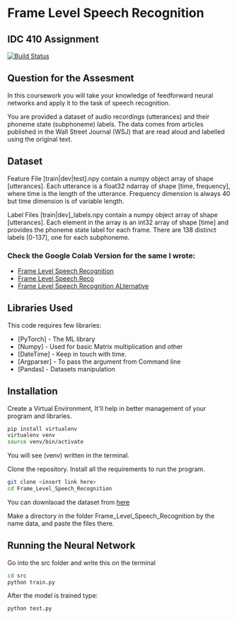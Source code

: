 # Frame Level Speech Recognition
## IDC 410 Assignment



[![Build Status](https://travis-ci.org/joemccann/dillinger.svg?branch=master)](https://github.com/MonitSharma/Machine-Learning/tree/main/Frame_Level_Speech_recognition)

## Question for the Assesment
In this coursework you will take your knowledge of feedforward neural networks and apply it to the task of speech recognition.

You are provided a dataset of audio recordings (utterances) and their phoneme state (subphoneme) labels. The data comes from articles published in the Wall Street Journal (WSJ) that are read aloud and labelled using the original text.


## Dataset
Feature File
[train|dev|test].npy contain a numpy object array of shape [utterances]. Each utterance is a float32 ndarray of shape [time, frequency], where time is the length of the utterance. Frequency dimension is always 40 but time dimension is of variable length.

Label Files
[train|dev]_labels.npy contain a numpy object array of shape [utterances]. Each element in the array is an int32 array of shape [time] and provides the phoneme state label for each frame. There are 138 distinct labels [0-137], one for each subphoneme.





### Check the Google Colab Version for the same I wrote:

- [Frame Level Speech Recognition](https://github.com/MonitSharma/Machine-Learning/blob/main/Frame_Level_Speech_Recoginition_Using_Neural_Networks.ipynb)
- [Frame Level Speech Reco](https://github.com/MonitSharma/Machine-Learning/blob/main/Frame_level_Speech_Recogintion_2.ipynb)
- [Frame Level Speech Recognition ALternative](https://github.com/MonitSharma/Machine-Learning/blob/main/Frame_Level_Speech_Reco4.ipynb)






## Libraries Used

This code requires few libraries:

- [PyTorch] - The ML library
- [Numpy] - Used for basic Matrix multiplication and other
- [DateTime] - Keep in touch with time.
- [Argparser] - To pass the argument from Command line
- [Pandas] - Datasets manipulation



## Installation
Create a Virtual Environment, It'll help in better management of your program and libraries.
```sh
pip install virtualenv
virtualenv venv
source venv/bin/activate
```
You will see (venv) written in the terminal.

Clone the repository. Install all the requirements to run the program.


```sh
git clone <insert link here>
cd Frame_Level_Speech_Recognition


```
You can downlaoad the dataset from [here](https://www.kaggle.com/c/cmu-11785-deep-learning-hw1-p2/data)

Make a directory in the folder Frame_Level_Speech_Recognition by the name data, and paste the files there.

## Running the Neural Network
Go into the src folder and write this on the terminal
```sh
cd src
python train.py
```
After the model is trained type:

```sh
python test.py
```


